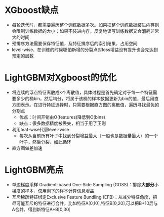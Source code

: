# XGboost缺点
- 每轮迭代时，都需要遍历整个训练数据多次。如果把整个训练数据装进内存则会限制训练数据的大小；如果不装进内存，反复地读写训练数据又会消耗非常大的时间
- 预排序方法需要保存特征值，及特征排序后的索引结果，占用空间
- level-wise，在训练的时候哪怕新增的分裂点对loss增益没有提升也会先达到预定的层数

# LightGBM对Xgboost的优化
- 将连续的浮点特征离散成k个离散值，具体过程是首先确定对于每一个特征需要多少的桶bin，然后均分，将属于该桶的样本数据更新为bin的值，最后用直方图表示。在进行特征选择时，只需要根据直方图的离散值，遍历寻找最优的分割点
    - 优点：时间开销由O(features)降低到O(bins)
    - 缺点：很多数据精度被丢失，相当于用了正则
- 利用leaf-wise代替level-wise
    - 每次从当前所有叶子中找到分裂增益最大（一般也是数据量最大）的一个叶子，然后分裂，如此循环
- 直方图做差加速

# LightGBM亮点
- 单边梯度采样 Gradient-based One-Side Sampling (GOSS)：排除**大部分**小梯度的样本，仅用剩下的样本计算信息增益
- 互斥稀疏特征绑定Exclusive Feature Bundling (EFB)：从减少特征角度，把尽可能互斥的特征进行合并，比如特征A\[0,10],特征B\[0,20],可以把B+10后与A合并，得到新特征A+B\[0,30]
